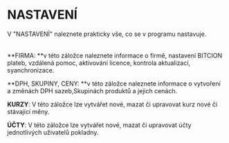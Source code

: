 # NASTAVENÍ

V "NASTAVENÍ" naleznete prakticky vše, co se v programu nastavuje.

###### 

**FIRMA: **v této záložce naleznete informace o firmě, nastavení BITCION plateb, vzdálená pomoc, aktivování licence, kontrola aktualizací, syanchronizace.

**DPH, SKUPINY, CENY: **v této záložce naleznete informace o vytvoření a změnách DPH sazeb,Skupinách produktů a jejich cenách.

**KURZY**: V této záložce lze vytvářet nové, mazat či upravovat kurz nové či stávající měny.

**ÚČTY**: V této záložce lze vytvářet nové, mazat či upravovat účty jednotlivých uživatelů pokladny.

